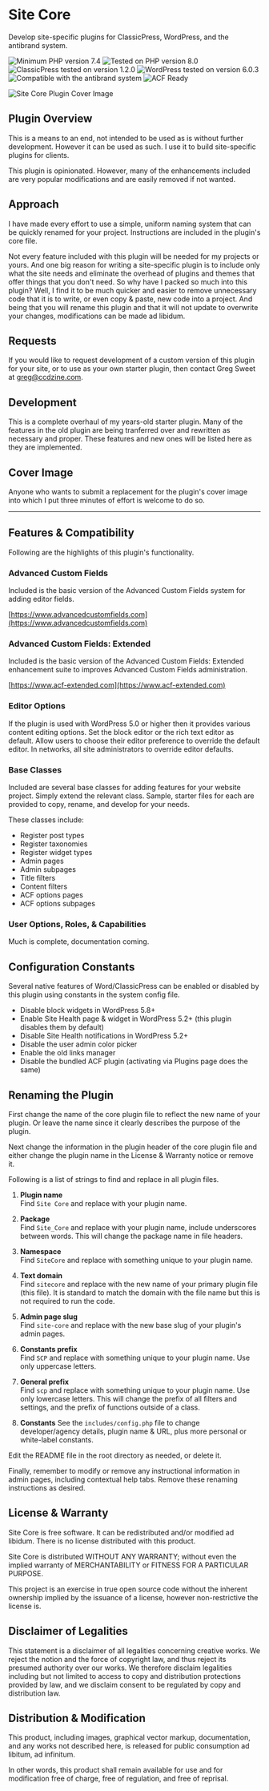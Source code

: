 # Site Core

Develop site-specific plugins for ClassicPress, WordPress, and the antibrand system.

![Minimum PHP version 7.4](https://img.shields.io/badge/PHP_minimum-7.4-8892bf.svg?style=flat-square)
![Tested on PHP version 8.0](https://img.shields.io/badge/PHP_tested-8.0-8892bf.svg?style=flat-square)
![ClassicPress tested on version 1.2.0](https://img.shields.io/badge/ClassicPress_tested-1.2.0-03768e.svg?style=flat-square)
![WordPress tested on version 6.0.3](https://img.shields.io/badge/WordPress_tested-6.0.3-2271b1.svg?style=flat-square)
![Compatible with the antibrand system](https://img.shields.io/badge/antibrand-Ready-ffe000.svg?style=flat-square)
![ACF Ready](https://img.shields.io/badge/ACF-Ready-00d3ae.svg?style=flat-square)

![Site Core Plugin Cover Image](https://github.com/ControlledChaos/sitecore/raw/main/cover.jpg)

## Plugin Overview

This is a means to an end, not intended to be used as is without further development. However it can be used as such. I use it to build site-specific plugins for clients.

This plugin is opinionated. However, many of the enhancements included are very popular modifications and are easily removed if not wanted.

## Approach

I have made every effort to use a simple, uniform naming system that can be quickly renamed for your project. Instructions are included in the plugin's core file.

Not every feature included with this plugin will be needed for my projects or yours. And one big reason for writing a site-specific plugin is to include only what the site needs and eliminate the overhead of plugins and themes that offer things that you don't need. So why have I packed so much into this plugin? Well, I find it to be much quicker and easier to remove unnecessary code that it is to write, or even copy & paste, new code into a project. And being that you will rename this plugin and that it will not update to overwrite your changes, modifications can be made ad libidum.

## Requests

If you would like to request development of a custom version of this plugin for your site, or to use as your own starter plugin, then contact Greg Sweet at [greg@ccdzine.com](mailto:greg@ccdzine.com).

## Development

This is a complete overhaul of my years-old starter plugin. Many of the features in the old plugin are being tranferred over and rewritten as necessary and proper. These features and new ones will be listed here as they are implemented.

## Cover Image

Anyone who wants to submit a replacement for the plugin's cover image into which I put three minutes of effort is welcome to do so.

---

## Features & Compatibility

Following are the highlights of this plugin's functionality.

### Advanced Custom Fields

Included is the basic version of the Advanced Custom Fields system for adding editor fields.

[https://www.advancedcustomfields.com](https://www.advancedcustomfields.com)

### Advanced Custom Fields: Extended

Included is the basic version of the Advanced Custom Fields: Extended enhancement suite to improves Advanced Custom Fields administration.

[https://www.acf-extended.com](https://www.acf-extended.com)

### Editor Options

If the plugin is used with WordPress 5.0 or higher then it provides various content editing options. Set the block editor or the rich text editor as default. Allow users to choose their editor preference to override the default editor. In networks, all site administrators to override editor defaults.

### Base Classes

Included are several base classes for adding features for your website project. Simply extend the relevant class. Sample, starter files for each are provided to copy, rename, and develop for your needs.

These classes include:

* Register post types
* Register taxonomies
* Register widget types
* Admin pages
* Admin subpages
* Title filters
* Content filters
* ACF options pages
* ACF options subpages

### User Options, Roles, & Capabilities

Much is complete, documentation coming.

## Configuration Constants

Several native features of Word/ClassicPress can be enabled or disabled by this plugin using constants in the system config file.

* Disable block widgets in WordPress 5.8+
* Enable Site Health page & widget in WordPress 5.2+ (this plugin disables them by default)
* Disable Site Health notifications in WordPress 5.2+
* Disable the user admin color picker
* Enable the old links manager
* Disable the bundled ACF plugin (activating via Plugins page does the same)

## Renaming the Plugin

First change the name of the core plugin file to reflect the new name of your plugin. Or leave the name since it clearly describes the purpose of the plugin.

Next change the information in the plugin header of the core plugin file and either change the plugin name in the License & Warranty notice or remove it.

Following is a list of strings to find and replace in all plugin files.

1. **Plugin name**  
   Find `Site Core` and replace with your plugin name.

2. **Package**  
   Find `Site_Core` and replace with your plugin name, include underscores between words. This will change the package name
   in file headers.

3. **Namespace**  
   Find `SiteCore` and replace with something unique to your plugin name.

4. **Text domain**  
   Find `sitecore` and replace with the new name of your primary plugin file (this file). It is standard to match the domain with the file name but this is not required to run the code.

5. **Admin page slug**  
   Find `site-core` and replace with the new base slug of your plugin's admin pages.

6. **Constants prefix**  
   Find `SCP` and replace with something unique to your plugin name. Use only uppercase letters.

7. **General prefix**  
   Find `scp` and replace with something unique to your plugin name. Use only lowercase letters. This will change the prefix of all filters and settings, and the prefix of functions outside of a class.

8. **Constants**
   See the `includes/config.php` file to change developer/agency details, plugin name & URL, plus more personal or white-label constants.

Edit the README file in the root directory as needed, or delete it.

Finally, remember to modify or remove any instructional information in admin pages, including contextual help tabs. Remove these renaming instructions as desired.

## License & Warranty

Site Core is free software. It can be redistributed and/or modified ad libidum. There is no license distributed with this product.

Site Core is distributed WITHOUT ANY WARRANTY; without even the implied warranty of MERCHANTABILITY or FITNESS FOR A PARTICULAR PURPOSE.

This project is an exercise in true open source code without the inherent ownership implied by the issuance of a license, however non-restrictive the license is.

## Disclaimer of Legalities

This statement is a disclaimer of all legalities concerning creative works. We reject the notion and the force of copyright law, and thus reject its presumed authority over our works. We therefore disclaim legalities including but not limited to access to copy and distribution protections provided by law, and we disclaim consent to be regulated by copy and distribution law.

## Distribution & Modification

This product, including images, graphical vector markup, documentation, and any works not described here, is released for public consumption ad libitum, ad infinitum.

In other words, this product shall remain available for use and for modification free of charge, free of regulation, and free of reprisal.
